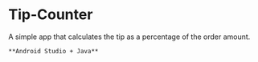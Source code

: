 # Tip-Counter
A simple app that calculates the tip as a percentage of the order amount.
```
**Android Studio + Java**
```

